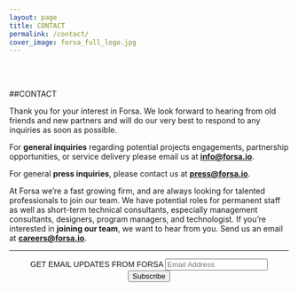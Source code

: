 ```yaml
---
layout: page
title: CONTACT
permalink: /contact/
cover_image: forsa_full_logo.jpg
---
```


<br><br>

##CONTACT

Thank you for your interest in Forsa. We look forward to hearing from old friends and new partners and will do our very best to respond to any inquiries as soon as possible. 

For **general inquiries** regarding potential projects engagements, partnership opportunities, or service delivery please email us at **<info@forsa.io>**.

For general **press inquiries**, please contact us at **<press@forsa.io>**.

At Forsa we’re a fast growing firm, and are always looking for talented professionals to join our team. We have potential roles for permanent staff as well as short-term technical consultants, especially management consultants, designers, program managers, and technologist. If you’re interested in **joining our team**, we want to hear from you. Send us an email at **<careers@forsa.io>**.

---


<link href="//cdn-images.mailchimp.com/embedcode/slim-081711.css" rel="stylesheet" type="text/css">
<style type="text/css">
    #mc_embed_signup{clear:center; font:14px Raleway,Arial,sans-serif; max-width: 100%; text-align: center;}
    /* Add your own MailChimp form style overrides in your site stylesheet or in this style block.
       We recommend moving this block and the preceding CSS link to the HEAD of your HTML file. */
</style>
<center>
<div id="mc_embed_signup" align="center">
<form action="//forsa.us9.list-manage.com/subscribe/post?u=a0de69a4d4f16d145bcda9660&amp;id=6763623591" method="post" id="mc-embedded-subscribe-form" name="mc-embedded-subscribe-form" class="validate" target="_blank" novalidate>
    <div id="mc_embed_signup_scroll" align="center">
    <label for="mce-EMAIL">GET EMAIL UPDATES FROM FORSA</label>
    <input type="email" value="" name="EMAIL" class="email" id="mce-EMAIL" placeholder="Email Address"  required>
    <!-- real people should not fill this in and expect good things - do not remove this or risk form bot signups-->
    <div style="position: absolute; left: -5000px;" align="center"><input type="text" name="b_a0de69a4d4f16d145bcda9660_6763623591" tabindex="-1" value=""></div>
    <div class="clear" align="center"><input type="submit" value="Subscribe" name="subscribe" id="mc-embedded-subscribe" class="button"></div>
    </div>
</form>
</div>
</center>
<!--End mc_embed_signup-->
